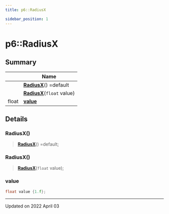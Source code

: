 ```yaml
---
title: p6::RadiusX

sidebar_position: 1
---
```


# p6::RadiusX







## Summary

|                | Name           |
| -------------- | -------------- |
| | **[RadiusX](/reference/Types/radius_x#radiusx)**() =default |
| | **[RadiusX](/reference/Types/radius_x#radiusx)**(`float` value) |
| float | **[value](/reference/Types/radius_x#value)**  |

## Details


### RadiusX()

> **[RadiusX](/reference/Types/radius_x#radiusx)**() =default;



### RadiusX()

> **[RadiusX](/reference/Types/radius_x#radiusx)**(`float` value);





### value

```cpp
float value {1.f};
```


-------------------------------

Updated on 2022 April 03
